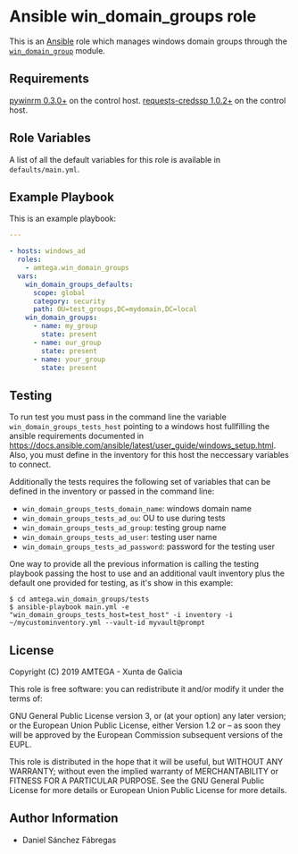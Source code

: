 # Ansible win_domain_groups role

This is an [Ansible](http://www.ansible.com) role which manages windows domain groups through the [`win_domain_group`](https://docs.ansible.com/ansible/latest/modules/win_domain_group_module.html) module.

## Requirements

[pywinrm 0.3.0+](https://pypi.org/project/pywinrm) on the control host.
[requests-credssp 1.0.2+](https://pypi.org/project/requests-credssp) on the control host.

## Role Variables

A list of all the default variables for this role is available in `defaults/main.yml`.

## Example Playbook

This is an example playbook:

```yaml
---

- hosts: windows_ad
  roles:
    - amtega.win_domain_groups
  vars:
    win_domain_groups_defaults:
      scope: global
      category: security
      path: OU=test_groups,DC=mydomain,DC=local      
    win_domain_groups:
      - name: my_group
        state: present
      - name: our_group
        state: present
      - name: your_group
        state: present
```

## Testing

To run test you must pass in the command line the variable `win_domain_groups_tests_host` pointing to a windows host fullfilling the ansible requirements documented in https://docs.ansible.com/ansible/latest/user_guide/windows_setup.html. Also, you must define in the inventory for this host the neccessary variables to connect.

Additionally the tests requires the following set of variables that can be defined in the inventory or passed in the command line:

- `win_domain_groups_tests_domain_name`: windows domain name
- `win_domain_groups_tests_ad_ou`: OU to use during tests
- `win_domain_groups_tests_ad_group`: testing group name
- `win_domain_groups_tests_ad_user`: testing user name
- `win_domain_groups_tests_ad_password`: password for the testing user

One way to provide all the previous information is calling the testing playbook passing the host to use and an additional vault inventory plus the default one provided for testing, as it's show in this example:

```shell
$ cd amtega.win_domain_groups/tests
$ ansible-playbook main.yml -e "win_domain_groups_tests_host=test_host" -i inventory -i ~/mycustominventory.yml --vault-id myvault@prompt
```

## License

Copyright (C) 2019 AMTEGA - Xunta de Galicia

This role is free software: you can redistribute it and/or modify it under the terms of:

GNU General Public License version 3, or (at your option) any later version; or the European Union Public License, either Version 1.2 or – as soon they will be approved by the European Commission ­subsequent versions of the EUPL.

This role is distributed in the hope that it will be useful, but WITHOUT ANY WARRANTY; without even the implied warranty of MERCHANTABILITY or FITNESS FOR A PARTICULAR PURPOSE.  See the GNU General Public License for more details or European Union Public License for more details.

## Author Information

- Daniel Sánchez Fábregas
